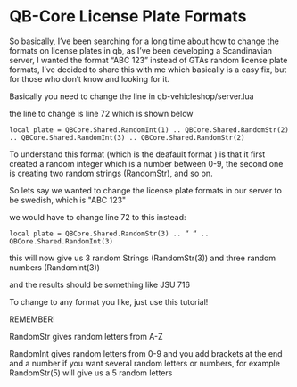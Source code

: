 # QB-Core License Plate Formats
So basically, I’ve been searching for a long time about how to change the formats on license plates in qb, as I’ve been developing a Scandinavian server, I wanted the format “ABC 123” instead of GTAs random license plate formats, I’ve decided to share this with me which basically is a easy fix, but for those who don’t know and looking for it.

Basically you need to change the line in qb-vehicleshop/server.lua

the line to change is line 72 which is shown below

    local plate = QBCore.Shared.RandomInt(1) .. QBCore.Shared.RandomStr(2) .. QBCore.Shared.RandomInt(3) .. QBCore.Shared.RandomStr(2)

To understand this format (which is the deafault format ) is that it first created a random integer which is a number between 0-9, the second one is creating two random strings (RandomStr), and so on.

So lets say we wanted to change the license plate formats in our server to be swedish, which is "ABC 123"

we would have to change line 72 to this instead:

    local plate = QBCore.Shared.RandomStr(3) .. “ “ .. QBCore.Shared.RandomInt(3)

this will now give us 3 random Strings (RandomStr(3)) and three random numbers (RandomInt(3))

and the results should be something like 
JSU 716

To change to any format you like, just use this tutorial!

REMEMBER!

RandomStr gives random letters from A-Z

RandomInt gives random letters from 0-9
and you add brackets at the end and a number if you want several random letters or numbers, for example RandomStr(5) will give us a 5 random letters
